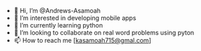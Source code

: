 - 👋 Hi, I’m @Andrews-Asamoah
- 👀 I’m interested in developing mobile apps
- 🌱 I’m currently learning python
- 💞️ I’m looking to collaborate on real word problems using pyton
- 📫 How to reach me [kasamoah715@gmal.com]

<!---
Andrews-Asamoah/Andrews-Asamoah is a ✨ special ✨ repository because its `README.md` (this file) appears on your GitHub profile.
You can click the Preview link to take a look at your changes.
--->
